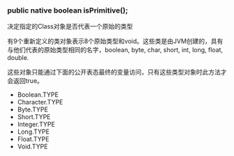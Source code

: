 ### public native boolean isPrimitive\(\);

决定指定的Class对象是否代表一个原始的类型

有9个重新定义的类对象表示8个原始类型和void。这些类是由JVM创建的，具有与他们代表的原始类型相同的名字，boolean, byte, char,  short, int, long, float, double.

这些对象只能通过下面的公开表态最终的变量访问，只有这些类型对象时此方法才会返回true。

* Boolean.TYPE
* Character.TYPE
* Byte.TYPE
* Short.TYPE
* Integer.TYPE
* Long.TYPE
* Float.TYPE
* Void.TYPE



